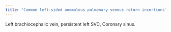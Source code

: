 ```yaml
---
title: "Common left-sided anomalous pulmonary venous return insertions?"
---
```

Left brachiocephalic vein, persistent left SVC, Coronary sinus.

